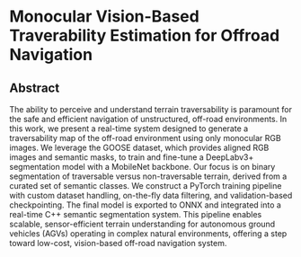 # Monocular Vision-Based Traverability Estimation for Offroad Navigation 

## Abstract 

The ability to perceive and understand terrain traversability is paramount for the safe and efficient navigation 
of unstructured, off-road environments. In this work, we present a real-time system designed to generate a 
traversability map of the off-road environment using only monocular RGB images. We leverage the GOOSE dataset, 
which provides aligned RGB images and semantic masks, to train and fine-tune a DeepLabv3+ segmentation model with a 
MobileNet backbone. Our focus is on binary segmentation of traversable versus non-traversable terrain, derived 
from a curated set of semantic classes. We construct a PyTorch training pipeline with custom dataset handling, 
on-the-fly data filtering, and validation-based checkpointing. The final model is exported to ONNX and 
integrated into a real-time C++ semantic segmentation system. This pipeline enables scalable, sensor-efficient terrain 
understanding for autonomous ground vehicles (AGVs) operating in complex natural environments, 
offering a step toward low-cost, vision-based off-road navigation system. 
